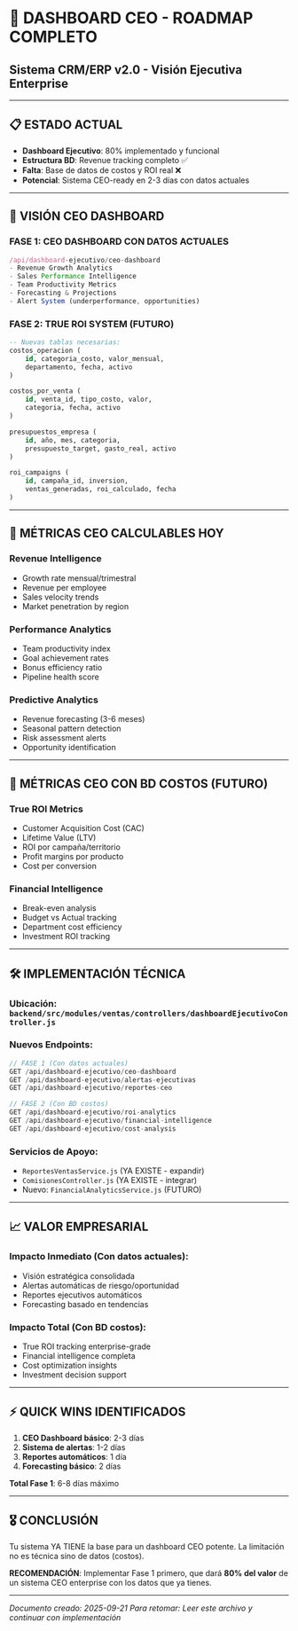 # 🚀 DASHBOARD CEO - ROADMAP COMPLETO
## Sistema CRM/ERP v2.0 - Visión Ejecutiva Enterprise

---

## 📋 **ESTADO ACTUAL**
- **Dashboard Ejecutivo**: 80% implementado y funcional
- **Estructura BD**: Revenue tracking completo ✅
- **Falta**: Base de datos de costos y ROI real ❌
- **Potencial**: Sistema CEO-ready en 2-3 días con datos actuales

---

## 🎯 **VISIÓN CEO DASHBOARD**

### **FASE 1: CEO DASHBOARD CON DATOS ACTUALES**
```javascript
/api/dashboard-ejecutivo/ceo-dashboard
- Revenue Growth Analytics
- Sales Performance Intelligence
- Team Productivity Metrics
- Forecasting & Projections
- Alert System (underperformance, opportunities)
```

### **FASE 2: TRUE ROI SYSTEM (FUTURO)**
```sql
-- Nuevas tablas necesarias:
costos_operacion (
    id, categoria_costo, valor_mensual,
    departamento, fecha, activo
)

costos_por_venta (
    id, venta_id, tipo_costo, valor,
    categoria, fecha, activo
)

presupuestos_empresa (
    id, año, mes, categoria,
    presupuesto_target, gasto_real, activo
)

roi_campaigns (
    id, campaña_id, inversion,
    ventas_generadas, roi_calculado, fecha
)
```

---

## 💎 **MÉTRICAS CEO CALCULABLES HOY**

### **Revenue Intelligence**
- Growth rate mensual/trimestral
- Revenue per employee
- Sales velocity trends
- Market penetration by region

### **Performance Analytics**
- Team productivity index
- Goal achievement rates
- Bonus efficiency ratio
- Pipeline health score

### **Predictive Analytics**
- Revenue forecasting (3-6 meses)
- Seasonal pattern detection
- Risk assessment alerts
- Opportunity identification

---

## 🔮 **MÉTRICAS CEO CON BD COSTOS (FUTURO)**

### **True ROI Metrics**
- Customer Acquisition Cost (CAC)
- Lifetime Value (LTV)
- ROI por campaña/territorio
- Profit margins por producto
- Cost per conversion

### **Financial Intelligence**
- Break-even analysis
- Budget vs Actual tracking
- Department cost efficiency
- Investment ROI tracking

---

## 🛠️ **IMPLEMENTACIÓN TÉCNICA**

### **Ubicación**: `backend/src/modules/ventas/controllers/dashboardEjecutivoController.js`

### **Nuevos Endpoints**:
```javascript
// FASE 1 (Con datos actuales)
GET /api/dashboard-ejecutivo/ceo-dashboard
GET /api/dashboard-ejecutivo/alertas-ejecutivas
GET /api/dashboard-ejecutivo/reportes-ceo

// FASE 2 (Con BD costos)
GET /api/dashboard-ejecutivo/roi-analytics
GET /api/dashboard-ejecutivo/financial-intelligence
GET /api/dashboard-ejecutivo/cost-analysis
```

### **Servicios de Apoyo**:
- `ReportesVentasService.js` (YA EXISTE - expandir)
- `ComisionesController.js` (YA EXISTE - integrar)
- Nuevo: `FinancialAnalyticsService.js` (FUTURO)

---

## 📈 **VALOR EMPRESARIAL**

### **Impacto Inmediato** (Con datos actuales):
- Visión estratégica consolidada
- Alertas automáticas de riesgo/oportunidad
- Reportes ejecutivos automáticos
- Forecasting basado en tendencias

### **Impacto Total** (Con BD costos):
- True ROI tracking enterprise-grade
- Financial intelligence completa
- Cost optimization insights
- Investment decision support

---

## ⚡ **QUICK WINS IDENTIFICADOS**

1. **CEO Dashboard básico**: 2-3 días
2. **Sistema de alertas**: 1-2 días
3. **Reportes automáticos**: 1 día
4. **Forecasting básico**: 2 días

**Total Fase 1**: 6-8 días máximo

---

## 🎖️ **CONCLUSIÓN**

Tu sistema YA TIENE la base para un dashboard CEO potente. La limitación no es técnica sino de datos (costos).

**RECOMENDACIÓN**: Implementar Fase 1 primero, que dará **80% del valor** de un sistema CEO enterprise con los datos que ya tienes.

---

*Documento creado: 2025-09-21*
*Para retomar: Leer este archivo y continuar con implementación*